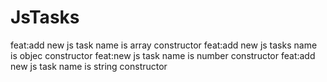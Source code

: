 # JsTasks
feat:add new js task name is array constructor
feat:add new js tasks name is objec constructor
feat:new js task name is number constructor
feat:add new js task name is string constructor

